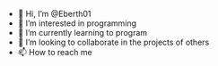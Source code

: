 - 👋 Hi, I’m @Eberth01
- 👀 I’m interested in programming
- 🌱 I’m currently learning to program
- 💞️ I’m looking to collaborate in the projects of others
- 📫 How to reach me

<!---
Eberth01/Eberth01 is a ✨ special ✨ repository because its `README.md` (this file) appears on your GitHub profile.
You can click the Preview link to take a look at your changes.
--->

